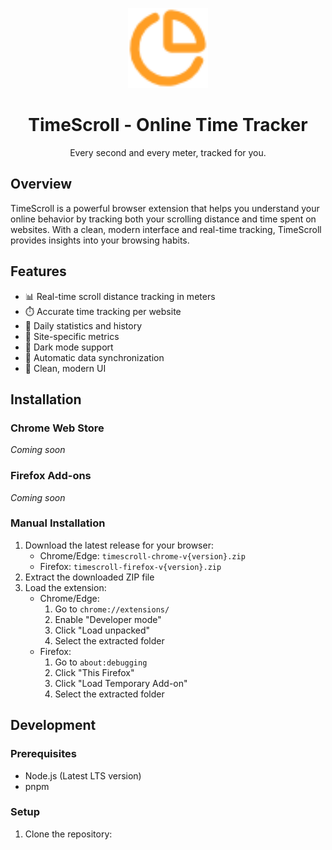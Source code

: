 <p align="center">
  <img src="public/icon/48.png" alt="TimeScroll Logo" width="128" height="128">
</p>

<h1 align="center">TimeScroll - Online Time Tracker</h1>

<p align="center">
  Every second and every meter, tracked for you.
</p>

## Overview

TimeScroll is a powerful browser extension that helps you understand your online behavior by tracking both your scrolling distance and time spent on websites. With a clean, modern interface and real-time tracking, TimeScroll provides insights into your browsing habits.

## Features

- 📊 Real-time scroll distance tracking in meters
- ⏱️ Accurate time tracking per website
- 📅 Daily statistics and history
- 🎯 Site-specific metrics
- 🌙 Dark mode support
- 🔄 Automatic data synchronization
- 🎨 Clean, modern UI

## Installation

### Chrome Web Store
*Coming soon*

### Firefox Add-ons
*Coming soon*

### Manual Installation

1. Download the latest release for your browser:
   - Chrome/Edge: `timescroll-chrome-v{version}.zip`
   - Firefox: `timescroll-firefox-v{version}.zip`
2. Extract the downloaded ZIP file
3. Load the extension:
   - Chrome/Edge:
     1. Go to `chrome://extensions/`
     2. Enable "Developer mode"
     3. Click "Load unpacked"
     4. Select the extracted folder
   - Firefox:
     1. Go to `about:debugging`
     2. Click "This Firefox"
     3. Click "Load Temporary Add-on"
     4. Select the extracted folder

## Development

### Prerequisites

- Node.js (Latest LTS version)
- pnpm

### Setup

1. Clone the repository:
